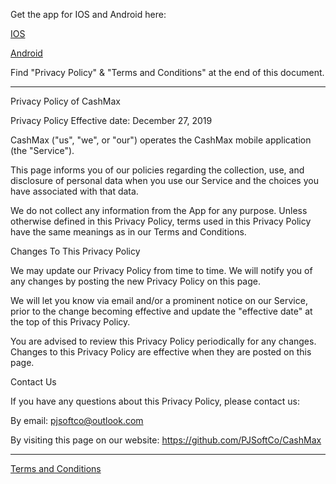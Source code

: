 Get the app for IOS and Android here:

[IOS](https://apps.apple.com/us/app/cashmax/id1492584280)

[Android](https://play.google.com/store/apps/details?id=com.PJSoftCo.CashMax)

Find "Privacy Policy" & "Terms and Conditions" at the end of this document.

----------------------------------------------------------------------------------------------------------------------------------------

Privacy Policy of CashMax

Privacy Policy
Effective date: December 27, 2019

CashMax ("us", "we", or "our") operates the CashMax mobile application (the "Service").

This page informs you of our policies regarding the collection, use, and disclosure of personal data when you use our Service and the choices you have associated with that data.

We do not collect any information from the App for any purpose. Unless otherwise defined in this Privacy Policy, terms used in this Privacy Policy have the same meanings as in our Terms and Conditions.

Changes To This Privacy Policy

We may update our Privacy Policy from time to time. We will notify you of any changes by posting the new Privacy Policy on this page.

We will let you know via email and/or a prominent notice on our Service, prior to the change becoming effective and update the "effective date" at the top of this Privacy Policy.

You are advised to review this Privacy Policy periodically for any changes. Changes to this Privacy Policy are effective when they are posted on this page.

Contact Us

If you have any questions about this Privacy Policy, please contact us:

By email: pjsoftco@outlook.com

By visiting this page on our website: https://github.com/PJSoftCo/CashMax

--------------------------------------------------------------------------------------------------------------------------------------
[Terms and Conditions](https://app.termly.io/document/terms-of-use-for-website/538e4813-8796-44c1-8821-93a52ef5c2b7)
